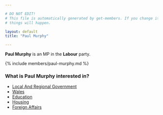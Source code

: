 ```yaml
---

# DO NOT EDIT!
# This file is automatically generated by get-members. If you change it, bad
# things will happen.

layout: default
title: "Paul Murphy"

---
```


**Paul Murphy** is an MP in the **Labour** party.

{% include members/paul-murphy.md %}

### What is Paul Murphy interested in?


* [Local And Regional Government](/interests/local-and-regional-government.html)
* [Wales](/interests/wales.html)
* [Education](/interests/education.html)
* [Housing](/interests/housing.html)
* [Foreign Affairs](/interests/foreign-affairs.html)
